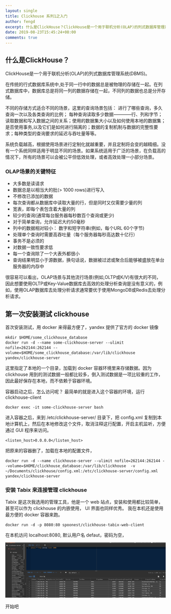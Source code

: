 ```yaml
---
layout: single
title: Clickhouse 系列1之入门
author: fengd
excerpt: 什么是ClickHouse？ClickHouse是一个用于联机分析(OLAP)的列式数据库管理系统(DBMS)。很容易可以看出，OLAP场景与其他流行场景(例如,OLTP或K/V)有很大的不同， 因此想要使用OLTP或Key-Value数据库去高效的处理分析查询是没有意义的，例如，使用OLAP数据库去处理分析请求通常要优于使用MongoDB或Redis去处理分析请求。
date: 2019-08-23T15:45:24+08:00
comments: true
---
```


## 什么是ClickHouse？

ClickHouse是一个用于联机分析(OLAP)的列式数据库管理系统(DBMS)。

在传统的行式数据库系统中,处于同一行中的数据总是被物理的存储在一起。在列式数据库中，数据库总是将同一列的数据存储在一起，不同列的数据也总是分开存储。

不同的存储方式适合不同的场景，这里的查询场景包括： 进行了哪些查询，多久查询一次以及各类查询的比例； 每种查询读取多少数据————行、列和字节；读取数据和写入数据之间的关系；使用的数据集大小以及如何使用本地的数据集；是否使用事务,以及它们是如何进行隔离的；数据的复制机制与数据的完整性要求；每种类型的查询要求的延迟与吞吐量等等。

系统负载越高，根据使用场景进行定制化就越重要，并且定制将会变的越精细。没有一个系统同样适用于明显不同的场景。如果系统适用于广泛的场景，在负载高的情况下，所有的场景可以会被公平但低效处理，或者高效处理一小部分场景。

### OLAP场景的关键特征

* 大多数是读请求
* 数据总是以相当大的批(> 1000 rows)进行写入
* 不修改已添加的数据
* 每次查询都从数据库中读取大量的行，但是同时又仅需要少量的列
* 宽表，即每个表包含着大量的列
* 较少的查询(通常每台服务器每秒数百个查询或更少)
* 对于简单查询，允许延迟大约50毫秒
* 列中的数据相对较小： 数字和短字符串(例如，每个URL 60个字节)
* 处理单个查询时需要高吞吐量（每个服务器每秒高达数十亿行）
* 事务不是必须的
* 对数据一致性要求低
* 每一个查询除了一个大表外都很小
* 查询结果明显小于源数据，换句话说，数据被过滤或聚合后能够被盛放在单台服务器的内存中

很容易可以看出，OLAP场景与其他流行场景(例如,OLTP或K/V)有很大的不同， 因此想要使用OLTP或Key-Value数据库去高效的处理分析查询是没有意义的，例如，使用OLAP数据库去处理分析请求通常要优于使用MongoDB或Redis去处理分析请求。


## 第一次安装测试 clickhouse

首次安装测试，用 docker 来得最方便了，yandex 提供了官方的 docker 镜像

```
mkdir $HOME/some_clickhouse_database
docker run -d --name some-clickhouse-server --ulimit nofile=262144:262144 --volume=$HOME/some_clickhouse_database:/var/lib/clickhouse yandex/clickhouse-server 
```

这里指定了本地的一个目录，加载到 docker 容器环境里来存储数据。因为 clickhouse 用到的测试数据一般都比较多，倒入测试数据是一项比较重的工作，因此最好保存在本地，而不依赖于容器环境。

容器启动之后，怎么访问呢？ 最简单的就是进入这个容器的环境，运行 clickhouse-client

```
docker exec -it some-clickhouse-server bash
```

进入容器之后，来到 /etc/clickhouse-server/ 目录下，把 config.xml 复制到本地计算机上，然后在本地修改这个文件，取消注释这行配置，开启主机监听，方便通过 GUI 程序来访问。

```
<listen_host>0.0.0.0</listen_host>
```

把原来的容器删了，加载在本地的配置文件，
```
docker run -d --name clickhouse-server --ulimit nofile=262144:262144 --volume=$HOME/clickhouse_database:/var/lib/clickhouse  -v ~/Documents/clickhouse/config.xml:/etc/clickhouse-server/config.xml yandex/clickhouse-server
```

### 安装 Tabix 来连接管理 clickhouse

Tabix 是这次我选用的管理工具，他是一个 web 站点，安装和使用都比较简单，甚至可以作为 clickhouse 的内嵌使用， UI 界面也同样优秀。 我在本机还是使用最方便的 docker 容器来跑。

```
docker run -d -p 8080:80 spoonest/clickhouse-tabix-web-client
```

在本机访问 localhost:8080, 默认用户名 defaut，密码为空，

![tabix ui](/assets/images/tabix-ui.png)

开始吧





